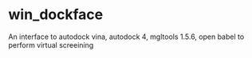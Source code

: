 # win_dockface
An interface to autodock vina, autodock 4, mgltools 1.5.6, open babel to perform virtual screeining 
